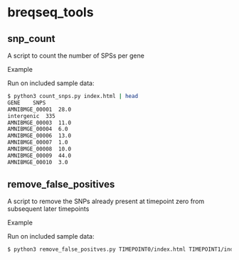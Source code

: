 # breqseq_tools


## snp_count
A script to count the number of SPSs per gene

Example

Run on included sample data:
```sh
$ python3 count_snps.py index.html | head
GENE	SNPS
AMNIBMGE_00001	28.0
intergenic	335
AMNIBMGE_00003	11.0
AMNIBMGE_00004	6.0
AMNIBMGE_00006	13.0
AMNIBMGE_00007	1.0
AMNIBMGE_00008	10.0
AMNIBMGE_00009	44.0
AMNIBMGE_00010	3.0
```


## remove_false_positives
A script to remove the SNPs already present at timepoint zero from subsequent later timepoints

Example

Run on included sample data:
```sh
$ python3 remove_false_positves.py TIMEPOINT0/index.html TIMEPOINT1/index.html 

```
